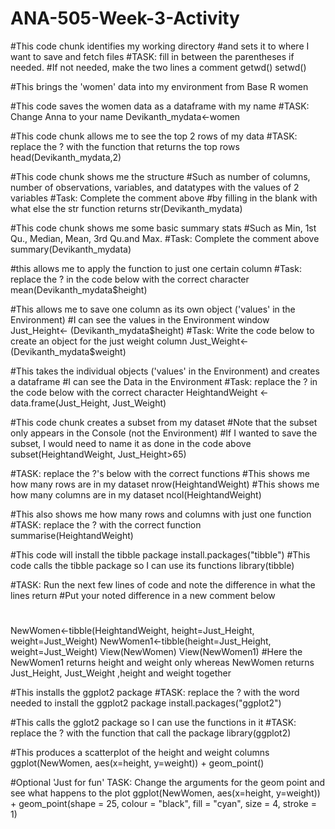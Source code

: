 # ANA-505-Week-3-Activity

#This code chunk identifies my working directory 
#and sets it to where I want to save and fetch files
#TASK: fill in between the parentheses if needed. 
#If not needed, make the two lines a comment
getwd()
setwd()

#This brings the 'women' data into my environment from Base R
women

#This code saves the women data as a dataframe with my name
#TASK: Change Anna to your name
Devikanth_mydata<-women

#This code chunk allows me to see the top 2 rows of my data
#TASK: replace the ? with the function that returns the top rows
head(Devikanth_mydata,2)

#This code chunk shows me the structure 
#Such as number of columns, number of observations, variables, and datatypes with the values of 2 variables
#Task: Complete the comment above 
#by filling in the blank with what else the str function returns
str(Devikanth_mydata)

#This code chunk shows me some basic summary stats
#Such as Min, 1st Qu., Median, Mean, 3rd Qu.and Max.
#Task: Complete the comment above
summary(Devikanth_mydata)

#this allows me to apply the function to just one certain column
#Task: replace the ? in the code below with the correct character
mean(Devikanth_mydata$height)

#This allows me to save one column as its own object ('values' in the Environment)
#I can see the values in the Environment window
Just_Height<- (Devikanth_mydata$height)
#Task: Write the code below to create an object for the just weight column
Just_Weight<- (Devikanth_mydata$weight)
  
  #This takes the individual objects ('values' in the Environment) and creates a dataframe
  #I can see the Data in the Environment 
  #Task: replace the ? in the code below with the correct character
  HeightandWeight <- data.frame(Just_Height, Just_Weight)

#This code chunk creates a subset from my dataset
#Note that the subset only appears in the Console (not the Environment)
#If I wanted to save the subset, I would need to name it as done in the code above
subset(HeightandWeight, Just_Height>65)

#TASK: replace the ?'s below with the correct functions
#This shows me how many rows are in my dataset
nrow(HeightandWeight)
#This shows me how many columns are in my dataset
ncol(HeightandWeight)

#This also shows me how many rows and columns with just one function
#TASK: replace the ? with the correct function
summarise(HeightandWeight)

#This code will install the tibble package
install.packages("tibble")
#This code calls the tibble package so I can use its functions
library(tibble)

#TASK: Run the next few lines of code and note the difference in what the lines return
#Put your noted difference in a new comment below
#
NewWomen<-tibble(HeightandWeight, height=Just_Height, weight=Just_Weight)
NewWomen1<-tibble(height=Just_Height, weight=Just_Weight)
View(NewWomen)
View(NewWomen1)
#Here the NewWomen1 returns height and weight only whereas NewWomen returns Just_Height, Just_Weight ,height and weight together

#This installs the ggplot2 package
#TASK: replace the ? with the word needed to install the ggplot2 package
install.packages("ggplot2")

#This calls the gglot2 package so I can use the functions in it
#TASK: replace the ? with the function that call the package
library(ggplot2)

#This produces a scatterplot of the height and weight columns
ggplot(NewWomen, aes(x=height, y=weight)) + 
  geom_point()

#Optional 'Just for fun' TASK: Change the arguments for the geom point and see what happens to the plot
ggplot(NewWomen, aes(x=height, y=weight)) + 
  geom_point(shape = 25, colour = "black", fill = "cyan", size = 4, stroke = 1)

